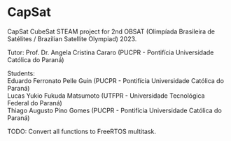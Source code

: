 # CapSat

CapSat CubeSat STEAM project for 2nd OBSAT (Olimpíada Brasileira de Satélites / Brazilian Satellite Olympiad) 2023.  
  
Tutor: Prof. Dr. Angela Cristina Cararo (PUCPR - Pontifícia Universidade Católica do Paraná)
  
Students:  
Eduardo Ferronato Pelle Guin (PUCPR - Pontifícia Universidade Católica do Paraná)  
Lucas Yukio Fukuda Matsumoto (UTFPR - Universidade Tecnológica Federal do Paraná)  
Thiago Augusto Pino Gomes (PUCPR - Pontifícia Universidade Católica do Paraná)

TODO: Convert all functions to FreeRTOS multitask.

